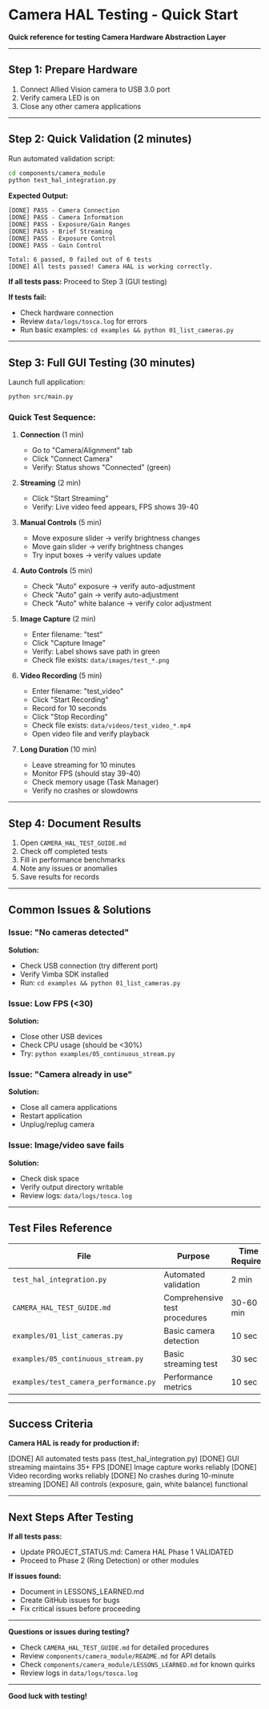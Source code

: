 # Camera HAL Testing - Quick Start

**Quick reference for testing Camera Hardware Abstraction Layer**

---

## Step 1: Prepare Hardware

1. Connect Allied Vision camera to USB 3.0 port
2. Verify camera LED is on
3. Close any other camera applications

---

## Step 2: Quick Validation (2 minutes)

Run automated validation script:

```bash
cd components/camera_module
python test_hal_integration.py
```

**Expected Output:**
```
[DONE] PASS - Camera Connection
[DONE] PASS - Camera Information
[DONE] PASS - Exposure/Gain Ranges
[DONE] PASS - Brief Streaming
[DONE] PASS - Exposure Control
[DONE] PASS - Gain Control

Total: 6 passed, 0 failed out of 6 tests
[DONE] All tests passed! Camera HAL is working correctly.
```

**If all tests pass:** Proceed to Step 3 (GUI testing)

**If tests fail:**
- Check hardware connection
- Review `data/logs/tosca.log` for errors
- Run basic examples: `cd examples && python 01_list_cameras.py`

---

## Step 3: Full GUI Testing (30 minutes)

Launch full application:

```bash
python src/main.py
```

### Quick Test Sequence:

1. **Connection** (1 min)
   - Go to "Camera/Alignment" tab
   - Click "Connect Camera"
   - Verify: Status shows "Connected" (green)

2. **Streaming** (2 min)
   - Click "Start Streaming"
   - Verify: Live video feed appears, FPS shows 39-40

3. **Manual Controls** (5 min)
   - Move exposure slider → verify brightness changes
   - Move gain slider → verify brightness changes
   - Try input boxes → verify values update

4. **Auto Controls** (5 min)
   - Check "Auto" exposure → verify auto-adjustment
   - Check "Auto" gain → verify auto-adjustment
   - Check "Auto" white balance → verify color adjustment

5. **Image Capture** (2 min)
   - Enter filename: "test"
   - Click "Capture Image"
   - Verify: Label shows save path in green
   - Check file exists: `data/images/test_*.png`

6. **Video Recording** (5 min)
   - Enter filename: "test_video"
   - Click "Start Recording"
   - Record for 10 seconds
   - Click "Stop Recording"
   - Check file exists: `data/videos/test_video_*.mp4`
   - Open video file and verify playback

7. **Long Duration** (10 min)
   - Leave streaming for 10 minutes
   - Monitor FPS (should stay 39-40)
   - Check memory usage (Task Manager)
   - Verify no crashes or slowdowns

---

## Step 4: Document Results

1. Open `CAMERA_HAL_TEST_GUIDE.md`
2. Check off completed tests
3. Fill in performance benchmarks
4. Note any issues or anomalies
5. Save results for records

---

## Common Issues & Solutions

### Issue: "No cameras detected"
**Solution:**
- Check USB connection (try different port)
- Verify Vimba SDK installed
- Run: `cd examples && python 01_list_cameras.py`

### Issue: Low FPS (<30)
**Solution:**
- Close other USB devices
- Check CPU usage (should be <30%)
- Try: `python examples/05_continuous_stream.py`

### Issue: "Camera already in use"
**Solution:**
- Close all camera applications
- Restart application
- Unplug/replug camera

### Issue: Image/video save fails
**Solution:**
- Check disk space
- Verify output directory writable
- Review logs: `data/logs/tosca.log`

---

## Test Files Reference

| File | Purpose | Time Required |
|------|---------|---------------|
| `test_hal_integration.py` | Automated validation | 2 min |
| `CAMERA_HAL_TEST_GUIDE.md` | Comprehensive test procedures | 30-60 min |
| `examples/01_list_cameras.py` | Basic camera detection | 10 sec |
| `examples/05_continuous_stream.py` | Basic streaming test | 30 sec |
| `examples/test_camera_performance.py` | Performance metrics | 10 sec |

---

## Success Criteria

**Camera HAL is ready for production if:**

[DONE] All automated tests pass (test_hal_integration.py)
[DONE] GUI streaming maintains 35+ FPS
[DONE] Image capture works reliably
[DONE] Video recording works reliably
[DONE] No crashes during 10-minute streaming
[DONE] All controls (exposure, gain, white balance) functional

---

## Next Steps After Testing

**If all tests pass:**
- Update PROJECT_STATUS.md: Camera HAL Phase 1 VALIDATED
- Proceed to Phase 2 (Ring Detection) or other modules

**If issues found:**
- Document in LESSONS_LEARNED.md
- Create GitHub issues for bugs
- Fix critical issues before proceeding

---

**Questions or issues during testing?**
- Check `CAMERA_HAL_TEST_GUIDE.md` for detailed procedures
- Review `components/camera_module/README.md` for API details
- Check `components/camera_module/LESSONS_LEARNED.md` for known quirks
- Review logs in `data/logs/tosca.log`

---

**Good luck with testing!**
